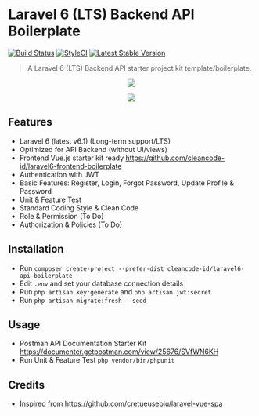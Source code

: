 # Laravel 6 (LTS) Backend API Boilerplate

[![Build Status](https://travis-ci.org/cleancode-id/laravel6-api-boilerplate.svg?branch=master)](https://travis-ci.org/cleancode-id/laravel6-api-boilerplate)
[![StyleCI](https://github.styleci.io/repos/206861599/shield?branch=master)](https://github.styleci.io/repos/206861599)
[![Latest Stable Version](https://poser.pugx.org/cleancode-id/laravel6-api-boilerplate/v/stable)](https://packagist.org/packages/cleancode-id/laravel6-api-boilerplate)

> A Laravel 6 (LTS) Backend API starter project kit template/boilerplate.

<p align="center">
<img src="https://i.imgur.com/Q42XOKH.png">
</p>

<p align="center">
<img src="https://i.imgur.com/Pc2f4PG.png">
</p>

## Features

- Laravel 6 (latest v6.1) (Long-term support/LTS)
- Optimized for API Backend (without UI/views)
- Frontend Vue.js starter kit ready https://github.com/cleancode-id/laravel6-frontend-boilerplate 
- Authentication with JWT
- Basic Features: Register, Login, Forgot Password, Update Profile & Password
- Unit & Feature Test
- Standard Coding Style & Clean Code
- Role & Permission (To Do)
- Authorization & Policies (To Do)

## Installation

- Run `composer create-project --prefer-dist cleancode-id/laravel6-api-boilerplate`
- Edit `.env` and set your database connection details
- Run `php artisan key:generate` and `php artisan jwt:secret`
- Run `php artisan migrate:fresh --seed`

## Usage
- Postman API Documentation Starter Kit https://documenter.getpostman.com/view/25676/SVfWN6KH
- Run Unit & Feature Test `php vendor/bin/phpunit`

## Credits
- Inspired from https://github.com/cretueusebiu/laravel-vue-spa
